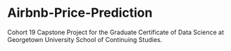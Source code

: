# Airbnb-Price-Prediction
Cohort 19 Capstone Project for the Graduate Certificate of Data Science at Georgetown University School of Continuing Studies.
